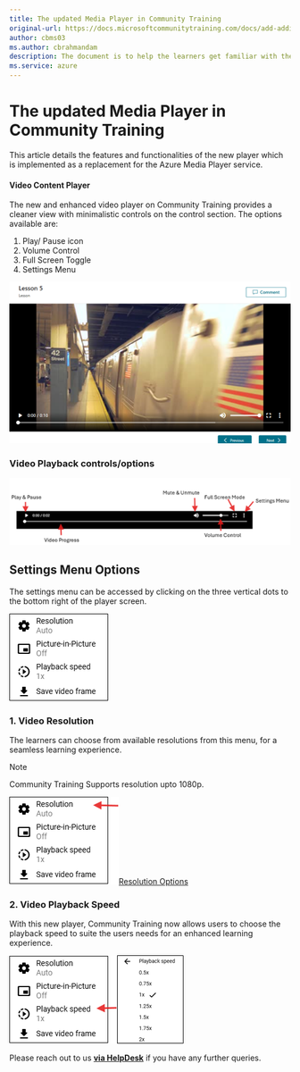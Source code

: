 ```yaml
---
title: The updated Media Player in Community Training
original-url: https://docs.microsoftcommunitytraining.com/docs/add-additional-profile-fields-for-user-information
author: cbms03
ms.author: cbrahmandam
description: The document is to help the learners get familiar with the new media player which is a replacement for the Azure MEdia Player
ms.service: azure
---
```


# The updated Media Player in Community Training
This article details the features and functionalities of the new player which is implemented as a replacement for the Azure Media Player service. 

#### Video Content Player

The new and enhanced video player on Community Training provides a cleaner view with minimalistic controls on the control section. The options available are:
1. Play/ Pause icon
2. Volume Control
3. Full Screen Toggle
4. Settings Menu

![Media Player](../media/AMS_Replacement/Shaka_Player_Image.png)

### Video Playback controls/options

![Player Controls and Options](../media/AMS_Replacement/Player_Controls.png)


## Settings Menu Options

The settings menu can be accessed by clicking on the three vertical dots to the bottom right of the player screen. 

![Settings Menu](../media/AMS_Replacement/Player_Options.png)

### 1. Video Resolution

The learners can choose from available resolutions from this menu, for a seamless learning experience.   
  
> [!Note]  
> Community Training Supports resolution upto 1080p.

![Reolution_Menu](../media/AMS_Replacement/Resolution_Option.png)[Resolution Options](../media/AMS_Replacement/REsolution_Images.png)

### 2. Video Playback Speed 

 With this new player, Community Training now allows users to choose the playback speed to suite the users needs for an enhanced learning experience.


![Playback Speed](../media/AMS_Replacement/PLayback_Speed_Option.png)![Playback Speed Options](../media/AMS_Replacement/Playback_SPeed_Options.png)


Please reach out to us [**via HelpDesk**](https://aka.ms/cthelpdesk) if you have any further queries.